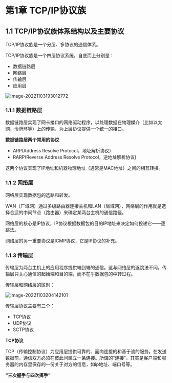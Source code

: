 # 第1章 TCP/IP协议族

## 1.1 TCP/IP协议族体系结构以及主要协议

TCP/IP协议族是一个分层、多协议的通信体系。

TCP/IP协议族是一个四层协议系统，自底而上分别是：

- 数据链路层
- 网络层
- 传输层
- 应用层

![image-20221103193012772](https://yvling-typora-image-1257337367.cos.ap-nanjing.myqcloud.com/typora/image-20221103193012772.png)

### 1.1.1 数据链路层

数据链路层实现了网卡接口的网络驱动程序，以处理数据在物理媒介（比如以太网、令牌环等）上的传输，为上层协议提供一个统一的接口。

**数据链路层两个常用的协议**

- ARP(Address Resolve Protocol，地址解析协议）
- RARP(Reverse Address Resolve Protocol，逆地址解析协议)

这两个协议实现了IP地址和机器物理地址（通常是MAC地址）之间的相互转换。



### 1.1.2 网络层

网络层实现数据包的选路和转发。

WAN（广域网）通过多级路由器连接主机和LAN（局域网），网络层的作用就是选择合适的中间节点（路由器）来确定某两台主机的通信路径。

网络层的核心是IP协议，IP协议根据数据包的目的IP地址来决定如何投递它——逐跳法。

网络层的另一重要协议是ICMP协议，它是IP协议的补充。



### 1.1.3 传输层

传输层为两台主机上的应用程序提供端到端的通信。这与网络层的逐跳法不同，传输层只关心通信的起始端和目的端，而不在乎数据包的中转过程。

传输层和网络层的区别：

![image-20221103204142101](https://yvling-typora-image-1257337367.cos.ap-nanjing.myqcloud.com/typora/image-20221103204142101.png)

传输层协议主要有三个：

- TCP协议
- UDP协议
- SCTP协议



**TCP协议**

TCP（传输控制协议）为应用层提供可靠的、面向连接的和基于流的服务。在发送数据前，通信双方必须在彼此间建立一条连接。所谓的“连接”，其实是客户端和服务器的内存里保存的一份关于对方的信息，如ip地址、端口号等。



**“三次握手与四次挥手”**











































